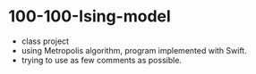 # 100-100-Ising-model
- class project
- using Metropolis algorithm, program implemented with Swift.
- trying to use as few comments as possible.
